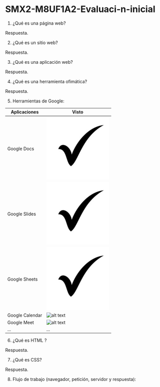 # SMX2-M8UF1A2-Evaluaci-n-inicial

1. ¿Qué es una página web?

Respuesta.


2. ¿Qué es un sitio web?

Respuesta.


3. ¿Qué es una aplicación web?

Respuesta.


4. ¿Qué es una herramienta ofimática?

Respuesta.


5. Herramientas de Google:

|Aplicaciones|Visto|
|-----------|------|
|Google Docs|![UwU](https://github.com/CRBalta/SMX2-M8UF1A2-Evaluaci-n-inicial/blob/main/Check.jpg)|
|Google Slides|![UwU](https://github.com/CRBalta/SMX2-M8UF1A2-Evaluaci-n-inicial/blob/main/Check.jpg)|
|Google Sheets|![UwU](https://github.com/CRBalta/SMX2-M8UF1A2-Evaluaci-n-inicial/blob/main/Check.jpg)|
|Google Calendar|![alt text](https://github.com/img/icon48.png "Título opcional de la imagen")|
|Google Meet|![alt text](https://github.com/img/icon48.png "Título opcional de la imagen")|
|...|...|


6. ¿Qué es HTML ?

Respuesta.




7. ¿Qué es CSS?

Respuesta.


8. Flujo de trabajo (navegador, petición, servidor y respuesta):
